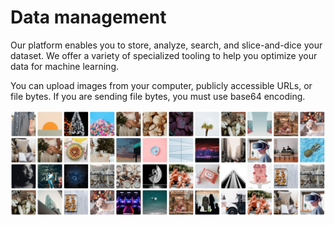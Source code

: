 # Data management

Our platform enables you to store, analyze, search, and slice-and-dice your dataset. We offer a variety of specialized tooling to help you optimize your data for machine learning.

You can upload images from your computer, publicly accessible URLs, or file bytes. If you are sending file bytes, you must use base64 encoding.

![](../../.gitbook/assets/photopanel_custom_model.jpg)

